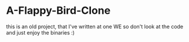 A-Flappy-Bird-Clone
===================

this is an old project, that I've written at one WE so don't look at the code and just enjoy the binaries :)

